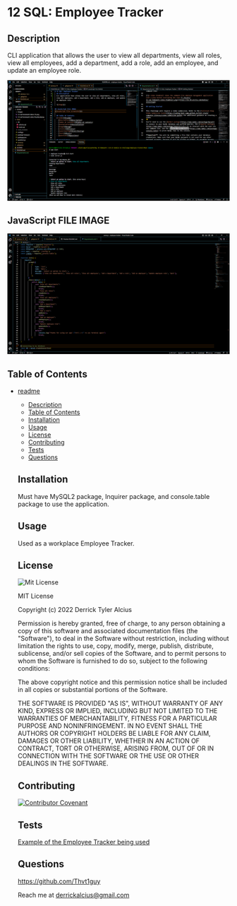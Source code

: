 # 12 SQL: Employee Tracker
  ## Description
  CLI application that allows the user to view all departments, view all roles, view all employees, add a department, add a role, add an employee, and update an employee role.

  ![image](./Assets/Images/CLI-APP.PNG)

## JavaScript FILE IMAGE
![JavaScript file screenshot](./Assets/Images/Javascript.png)
 
  ## Table of Contents
- [readme](#readme)
  - [Description](#description)
  - [Table of Contents](#table-of-contents)
  - [Installation](#installation)
  - [Usage](#usage)
  - [License](#license)
  - [Contributing](#contributing)
  - [Tests](#tests)
  - [Questions](#questions)

  ## Installation
  Must have MySQL2 package, Inquirer package, and console.table package to use the application.
  ## Usage
  Used as a workplace Employee Tracker.
  ## License
  ![Mit License](https://img.shields.io/badge/license-MIT-green)
  


    MIT License
    
    Copyright (c) 2022 Derrick Tyler Alcius
    
    Permission is hereby granted, free of charge, to any person obtaining a copy
    of this software and associated documentation files (the "Software"), to deal
    in the Software without restriction, including without limitation the rights
    to use, copy, modify, merge, publish, distribute, sublicense, and/or sell
    copies of the Software, and to permit persons to whom the Software is
    furnished to do so, subject to the following conditions:
    
    The above copyright notice and this permission notice shall be included in all
    copies or substantial portions of the Software.
    
    THE SOFTWARE IS PROVIDED "AS IS", WITHOUT WARRANTY OF ANY KIND, EXPRESS OR
    IMPLIED, INCLUDING BUT NOT LIMITED TO THE WARRANTIES OF MERCHANTABILITY,
    FITNESS FOR A PARTICULAR PURPOSE AND NONINFRINGEMENT. IN NO EVENT SHALL THE
    AUTHORS OR COPYRIGHT HOLDERS BE LIABLE FOR ANY CLAIM, DAMAGES OR OTHER
    LIABILITY, WHETHER IN AN ACTION OF CONTRACT, TORT OR OTHERWISE, ARISING FROM,
    OUT OF OR IN CONNECTION WITH THE SOFTWARE OR THE USE OR OTHER DEALINGS IN THE
    SOFTWARE.
        
  ## Contributing
  [![Contributor Covenant](https://img.shields.io/badge/Contributor%20Covenant-2.1-4baaaa.svg)](code_of_conduct.md)
  ## Tests
  [Example of the Employee Tracker being used](https://www.youtube.com/watch?v=fRqMpCu_WNA&ab_channel=Thvt1guy)
  ## Questions
  https://github.com/Thvt1guy

  Reach me at derrickalcius@gmail.com